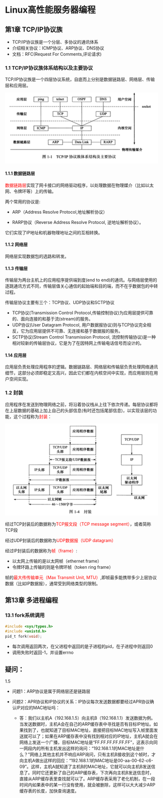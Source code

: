 # Linux高性能服务器编程

## 第1章 TCP/IP协议族

* TCP/IP协议族是一个分层、多协议的通讯体系
* 介绍相关协议：ICMP协议、ARP协议、DNS协议
* 文档：RFC(Request For Comments,评论请求)

### 1.1 TCP/IP协议族体系结构以及主要协议

TCP/IP协议族是一个四层协议系统，自底而上分别是数据链路层、网络层、传输层和应用层。

![1556359426981](assets/1556359426981.png)

#### 1.1.1 数据链路层

<font color=red>数据链路层</font>实现了网卡接口的网络驱动程序，以处理数据在物理媒介（比如以太网、令牌环等）上的传输。

两个常用的协议是:

* ARP（Address Resolve Protocol,地址解析协议）

* RARP协议（Reverse Address Resolve Protocol, 逆地址解析协议）。

它们实现了IP地址和机器物理地址之间的互相转换。

#### 1.1.2 网络层

网络层实现数据包的选路和转发。

#### 1.1.3 传输层

传输层为两台主机上的应用程序提供端到度(end to end)的通讯。与网络层使用的逐跳通讯方式不同，传输层值关心通信的起始端和目的端，而不在乎数据包的中转过程。

传输层协议主要有三个：TCP协议、UDP协议和SCTP协议

* TCP协议(Transmission Control Protocol,传输控制协议)为应用层提供可靠的、面向连接的和基于流(stream)的服务。
* UDP协议(User Datagram Protocol, 用户数据报协议)则与TCP协议完全相反，它为应用层提供不可靠、无连接和基于数据报的服务。
* SCTP协议(Stream Control Transmission Protocol, 流控制传输协议)是一种相对较新的传输层协议，它是为了在因特网上传输电话信号而设计的。

#### 1.14 应用层

应用层负责处理应用程序的逻辑。数据链路层、网络层和传输层负责处理网络通讯细节，这部分必须即稳定又高兴，因此它们都在内核空间中实现，而应用层则在用户空间实现。





### 1.2 封装

应用程序在发送到物理网络之前，将沿着协议栈从上往下依次传递。每层协议都将在上层数据的基础上加上自己的头部信息(有时还包括尾部信息)，以实现该层的功能，这个过程称为<font color=red>封装</font>：

![1556710203525](assets/1556710203525.png)

经过TCP封装后的数据称为<font color=red>TCP报文段（TCP message segment）</font>，或者简称TCP段

经过UDP封装后的数据称为<font color=red>UDP数据报（UDP datagram）</font>

经过IP封装后的数据称为<font color=red>帧（frame）</font>:

* 以太网上传输的是以太网帧（ethernet frame）
* 令牌环路上传输的则是令牌环帧（token ring frame）

帧的<font color=red>最大传传输单元（Max Transmit Unit, MTU）</font>,即帧最多能携带多少上层协议数据（比如IP数据报），通常受到网络类型的限制。



## 第13章 多进程编程

### 13.1 fork系统调用

```c
#include <sys/types.h>
#include <unistd.h>
pid_t fork(void);
```

* 每次调用返回两次，在父进程中返回的是子进程的pid，在子进程中则返回0
* 调用失败时返回-1，并设置errno









## 疑问：

1.5 

* 问题1：ARP协议是属于网络层还是链路层

* 问题2：APR协议和IP协议的关系：IP协议每次发送数据都要经过APR协议确认IP对应的MAC地址吗：
  * 答：我们以主机A（192.168.1.5）向主机B（192.168.1.1）发送数据为例。当发送数据时，主机A会在自己的ARP缓存表中寻找是否有目标IP地址。如果找到了，也就知道了目标MAC地址，直接把目标MAC地址写入帧里面发送就可以了；如果在ARP缓存表中没有找到相对应的IP地址，主机A就会在网络上发送一个广播，目标MAC地址是“FF.FF.FF.FF.FF.FF”，这表示向同一网段内的所有主机发出这样的询问：“192.168.1.1的MAC地址是什么？”网络上其他主机并不响应ARP询问，只有主机B接收到这个帧时，才向主机A做出这样的回应：“192.168.1.1的MAC地址是00-aa-00-62-c6-09”。这样，主机A就知道了主机B的MAC地址，它就可以向主机B发送信息了。同时它还更新了自己的ARP缓存表，下次再向主机B发送信息时，直接从ARP缓存表里查找就可以了。ARP缓存表采用了老化机制，在一段时间内如果表中的某一行没有使用，就会被删除，这样可以大大减少ARP缓存表的长度，加快查询速度。
